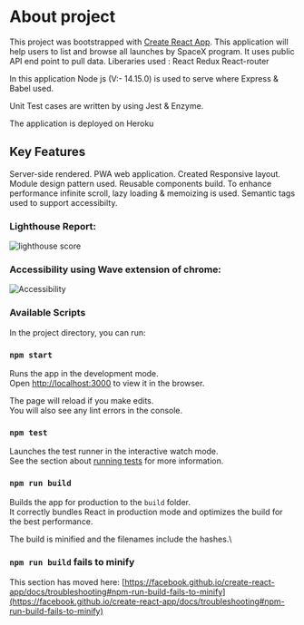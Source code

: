 # About project

This project was bootstrapped with [Create React App](https://github.com/facebook/create-react-app).
This application will help users to list and browse all launches by SpaceX program.
It uses public API end point to pull data.
Liberaries used :
React
Redux
React-router

In this application Node js (V:- 14.15.0) is used to serve where Express & Babel used.

Unit Test cases are written by using Jest & Enzyme.

The application is deployed on Heroku

## Key Features

Server-side rendered.
PWA web application.
Created Responsive layout.
Module design pattern used.
Reusable components build.
To enhance performance infinite scroll, lazy loading & memoizing is used.
Semantic tags used to support accessibilty.

### Lighthouse Report:

![lighthouse score](https://postimg.cc/kVVhdXYT)

### Accessibility using Wave extension of chrome:

![Accessibility](https://postimg.cc/Bj7wy1p8)

### Available Scripts

In the project directory, you can run:

### `npm start`

Runs the app in the development mode.\
Open [http://localhost:3000](http://localhost:3000) to view it in the browser.

The page will reload if you make edits.\
You will also see any lint errors in the console.

### `npm test`

Launches the test runner in the interactive watch mode.\
See the section about [running tests](https://facebook.github.io/create-react-app/docs/running-tests) for more information.

### `npm run build`

Builds the app for production to the `build` folder.\
It correctly bundles React in production mode and optimizes the build for the best performance.

The build is minified and the filenames include the hashes.\

### `npm run build` fails to minify

This section has moved here: [https://facebook.github.io/create-react-app/docs/troubleshooting#npm-run-build-fails-to-minify](https://facebook.github.io/create-react-app/docs/troubleshooting#npm-run-build-fails-to-minify)
